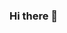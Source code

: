 ### Hi there 👋

<!--
**Singhabhisheknitp/singhabhisheknitp** is a ✨ _special_ ✨ repository because its `README.md` (this file) appears on your GitHub profile.

Here are some ideas to get you started:

- 🔭 I’m currently working on deep learning and Computer vision
- 🌱 I’m currently learning  Reinforment learning by David Silver (Deep mind)
- 👯 I’m looking to collaborate on ...Deep learning Projects
- 🤔 I’m looking for help with ...
- 💬 Ask me about ...
- 📫 How to reach me: ...
- 😄 Pronouns: ...
- ⚡ Fun fact: ...I am Industrial automation engineer tuned AI engineer 
-->
